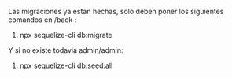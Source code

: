 Las migraciones ya estan hechas, solo deben poner los siguientes comandos en /back :

1. npx sequelize-cli db:migrate

Y si no existe todavia admin/admin:

1. npx sequelize-cli db:seed:all